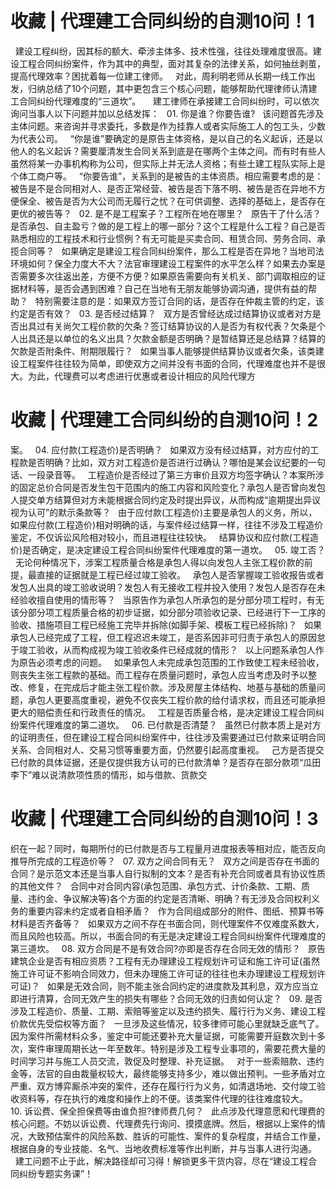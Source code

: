 # 收藏 | 代理建工合同纠纷的自测10问！1

 
建设工程纠纷，因其标的额大、牵涉主体多、技术性强，往往处理难度很高。建设工程合同纠纷案件，作为其中的典型，面对其复杂的法律关系，如何抽丝剥茧，提高代理效率？困扰着每一位建工律师。
 
对此，周利明老师从长期一线工作出发，归纳总结了10个问题，其中更包含三个核心问题，能够帮助代理律师认清建工合同纠纷代理难度的“三道坎”。
 
 
建工律师在承接建工合同纠纷时，可以依次询问当事人以下问题并加以总结发挥：
 
01.
你是谁？你要告谁?
 
该问题首先涉及主体问题。来咨询并寻求委托，多数是作为挂靠人或者实际施工人的包工头，少数为代表公司。
 
“你是谁”要确定的是原告主体资格，是以自己的名义起诉，还是以他人的名义起诉？需要厘清发生合同关系到底是在哪两个主体之间。而有时有些人虽然将某一办事机构称为公司，但实际上并无法人资格；有些土建工程队实际上是个体工商户等。
 
“你要告谁”，关系到的是被告的主体资质。相应需要考虑的是：被告是不是合同相对人、是否正常经营、被告是否下落不明、被告是否在异地不方便保全、被告是否为大公司而无履行之忧？在可供调整、选择的基础上，是否存在更优的被告等？
 
02.
是不是工程案子？工程所在地在哪里？
 
原告干了什么活？是否承包、自主盈亏？做的是工程上的哪一部分？这个工程是什么工程？自己是否熟悉相应的工程技术和行业惯例？有无可能是买卖合同、租赁合同、劳务合同、承揽合同等？
 
如果确定是建设工程合同纠纷案件，那么工程是否在异地？当地司法环境如何？保全力度大不大？法官审理建设工程案件的水平怎么样？如果去办案是否需要多次往返出差，方便不方便？如果原告需要向有关机关、部门调取相应的证据材料等，是否会遇到困难？自己在当地有无朋友能够协调沟通，提供有益的帮助？
 
特别需要注意的是：如果双方签订合同的话，是否存在仲裁主管的约定，该约定是否有效？
 
03.
是否经过结算？
 
双方是否曾经达成过结算协议或者对方是否出具过有关尚欠工程价款的欠条？签订结算协议的人是否为有权代表？欠条是个人出具还是以单位的名义出具？欠款金额是否明确？是暂结算还是总结算？结算的欠款是否附条件、附期限履行？
 
如果当事人能够提供结算协议或者欠条，该类建设工程案件往往较为简单，即使双方之间并没有书面的合同，代理难度也并不是很大。为此，代理费可以考虑进行优惠或者设计相应的风险代理方

# 收藏 | 代理建工合同纠纷的自测10问！2

案。
 
04.
应付款(工程造价)是否明确？
 
如果双方没有经过结算，对方应付的工程款是否明确？比如，双方对工程造价是否进行过确认？哪怕是某会议纪要的一句话、一段录音等。
 
工程造价是否经过了第三方审价且双方均签字确认？本案所涉的固定总价合同是否发生包干范围内的施工内容和风险变化？承包人是否曾向发包人提交单方结算但对方未能根据合同约定及时提出异议，从而构成“逾期提出异议视为认可”的默示条款等？
 
由于应付款(工程造价)主要是承包人的义务，所以，如果应付款(工程造价)相对明确的话，与案件经过结算一样，往往不涉及工程造价鉴定，不仅诉讼风险相对较小，而且进程往往较快。
 
结算协议和应付款(工程造价)是否确定，是决定建设工程合同纠纷案件代理难度的第一道坎。
 
05.
竣工否？
 
无论何种情况下，涉案工程质量合格是承包人得以向发包人主张工程价款的前提，最直接的证据就是工程已经过竣工验收。
 
承包人是否掌握竣工验收报告或者发包人出具的竣工验收说明？发包人有无接收工程并投入使用？发包人是否存在未经验收擅自使用的情形等？
 
当原告作为承包人所承包的是分部分项工程时，有无该分部分项工程质量合格的初步证据，如分部分项验收记录、已经进行下一工序的验收、措施项目工程已经施工完毕并拆除(如脚手架、模板工程已经拆除)？
 
如果承包人已经完成了工程，但工程迟迟未竣工，是否系因非可归责于承包人的原因怠于竣工验收，从而构成视为竣工验收条件已经成就的情形？
 
以上问题系承包人作为原告必须考虑的问题。
 
如果承包人未完成承包范围的工作致使工程未经验收，则丧失主张工程款的基础。而工程存在质量问题时，承包人应当考虑及时予以整改、修复，在完成后才能主张工程价款。涉及房屋主体结构、地基与基础的质量问题，承包人更要高度重视，避免不仅丧失工程价款的给付请求权，而且还可能承担更大的赔偿责任和行政责任的情况。
 
工程是否质量合格，是决定建设工程合同纠纷案件代理难度的第二道坎。
 
06.
已付款是否清楚？
 
虽然已付款本质上是对方的证明责任，但在建设工程合同纠纷案件中，往往涉及需要通过已付款来证明合同关系、合同相对人、交易习惯等重要方面，仍然要引起高度重视。
 
己方是否提交已付款的具体证据，还是仅提供我方认可的已付款清单？是否存在部分款项“瓜田李下”难以说清款项性质的情形，如与借款、货款交

# 收藏 | 代理建工合同纠纷的自测10问！3

织在一起？同时，每期所付的已付款是否与工程量月进度报表等相对应，能否反向推导所完成的工程造价等？
 
07.
双方之间合同有无？
 
双方之间是否存在书面的合同？是示范文本还是当事人自行拟制的文本？是否有补充合同或者具有协议性质的其他文件？
 
合同中对合同内容(承包范围、承包方式、计价条款、工期、质量、违约金、争议解决等)各个方面的约定是否清晰、明确？有无涉及合同权利义务的重要内容未约定或者自相矛盾？
 
作为合同组成部分的附件、图纸、预算书等材料是否齐备等？
 
如果双方之间不存在书面合同，则代理案件不仅难度系数大，而且风险也较高。所以，书面合同的有无是决定建设工程合同纠纷案件代理难度的第三道坎。
 
08.
双方合同是不是有效合同?亦即是否存在合同无效的情形？
 
原告建筑企业是否有相应资质？工程有无办理建设工程规划许可证和施工许可证(虽然施工许可证不影响合同效力，但未办理施工许可证的往往也未办理建设工程规划许可证)？
 
如果是无效合同，则不能主张合同约定的进度款及其利息，双方应当立即进行清算，合同无效产生的损失有哪些？合同无效的归责如何认定？
 
09.
是否涉及工程造价、质量、工期、索赔等鉴定以及违约损失、履行行为义务、建设工程价款优先受偿权等方面？
 
一旦涉及这些情况，较多律师可能心里就缺乏底气了。因为案件所需材料众多，鉴定中可能还要补充大量证据，可能需要开庭数次到十多次，案件审理周期长达一年至数年。特别是涉及工程专业事项的，需要花费大量的时间学习并与施工人员交流，敦促及时整理、补充证据。
 
对于一些索赔款、违约金等，法官的自由裁量权较大，最终能够支持多少，难以做出预判。一些矛盾对立严重、双方博弈厮杀冲突的案件，还存在履行行为义务，如清退场地、交付竣工验收资料等，存在执行的难度和操作上的不便。该类案件代理的往往难度较大。
 
10.
诉讼费、保全担保费等由谁负担?律师费几何？
 
此点涉及代理意愿和代理费的核心问题。不妨以诉讼费、代理费先行询问、摸摸底牌。然后，根据以上案件的情况，大致预估案件的风险系数、胜诉的可能性、案件的复杂程度，并结合工作量，根据自身的专业技能、名气、当地收费标准等作出判断，并与当事人进行沟通。
 
 
建工问题不止于此，解决路径却可习得！解锁更多干货内容，尽在“建设工程合同纠纷专题实务课”！
 
 



